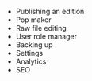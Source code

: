 * Publishing an edition
* Pop maker
* Raw file editing
* User role manager
* Backing up
* Settings
* Analytics
* SEO
